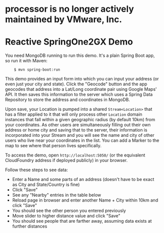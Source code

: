 # processor is no longer actively maintained by VMware, Inc.

# Reactive SpringOne2GX Demo

You need MongoDB running to run this demo. It's a plain Spring Boot app, so run it with Maven:

		$ mvn spring-boot:run

This demo provides an input form into which you can input your address (or even just your city and state). Click the "Geocode" button and the app geocodes that address into a Lat/Long coordinate pair using Google Maps' API. It then saves this information to the server which uses a Spring Data Repository to store the address and coordinates in MongoDB.

Upon save, your Location is pumped into a shared `Stream<Location>` that has a filter applied to it that will only process other `Location` domain instances that fall within a given geographic radius (by default 10km) from your coordinates. As other users are simultaneously filling out their own address or home city and saving that to the server, their information is incorporated into your Stream and you will see the name and city of other users who live near your coordinates in the list. You can add a Marker to the map to see where that person lives specifically.

To access the demo, open `http://localhost:5050/` (or the equivalent CloudFoundry address if deployed publicly) in your browser.

Follow these steps to see data:

- Enter a Name and some parts of an address (doesn't have to be exact as City and State/Country is fine)
- Click "Save"
- See any "Nearby" entries in the table below
- Reload page in browser and enter another Name + City within 10km and click "Save"
- You should see the other person you entered previously
- Move slider to higher distance value and click "Save"
- You should see people that are farther away, assuming data exists at further distances